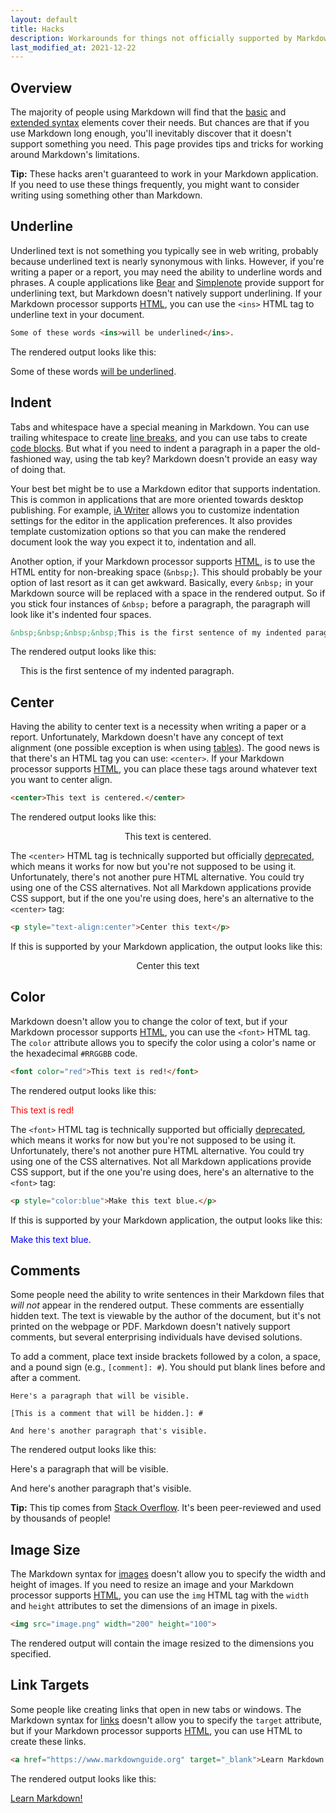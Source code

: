 ```yaml
---
layout: default
title: Hacks
description: Workarounds for things not officially supported by Markdown.
last_modified_at: 2021-12-22
---
```


## Overview

The majority of people using Markdown will find that the [basic](/basic-syntax/) and [extended syntax](/extended-syntax/) elements cover their needs. But chances are that if you use Markdown long enough, you'll inevitably discover that it doesn't support something you need. This page provides tips and tricks for working around Markdown's limitations.

<div class="alert alert-success">
  <i class="fas fa-lightbulb"></i> <strong>Tip:</strong> These hacks aren't guaranteed to work in your Markdown application. If you need to use these things frequently, you might want to consider writing using something other than Markdown. 
</div>

## Underline

Underlined text is not something you typically see in web writing, probably because underlined text is nearly synonymous with links. However, if you're writing a paper or a report, you may need the ability to underline words and phrases. A couple applications like [Bear](/tools/bear/) and [Simplenote](/tools/simplenote/) provide support for underlining text, but Markdown doesn't natively support underlining. If your Markdown processor supports [HTML](/basic-syntax/#html), you can use the `<ins>` HTML tag to underline text in your document.

```html
Some of these words <ins>will be underlined</ins>.
```

The rendered output looks like this:

Some of these words <ins>will be underlined</ins>.

## Indent

Tabs and whitespace have a special meaning in Markdown. You can use trailing whitespace to create [line breaks](/basic-syntax/#line-breaks), and you can use tabs to create [code blocks](/basic-syntax/#code-blocks). But what if you need to indent a paragraph in a paper the old-fashioned way, using the tab key? Markdown doesn't provide an easy way of doing that. 

Your best bet might be to use a Markdown editor that supports indentation. This is common in applications that are more oriented towards desktop publishing. For example, [iA Writer](/tools/ia-writer/) allows you to customize indentation settings for the editor in the application preferences. It also provides template customization options so that you can make the rendered document look the way you expect it to, indentation and all.

Another option, if your Markdown processor supports [HTML](/basic-syntax/#html), is to use the HTML entity for non-breaking space (`&nbsp;`). This should probably be your option of last resort as it can get awkward. Basically, every `&nbsp;` in your Markdown source will be replaced with a space in the rendered output. So if you stick four instances of `&nbsp;` before a paragraph, the paragraph will look like it's indented four spaces.

```html
&nbsp;&nbsp;&nbsp;&nbsp;This is the first sentence of my indented paragraph.
```

The rendered output looks like this:

&nbsp;&nbsp;&nbsp;&nbsp;This is the first sentence of my indented paragraph.

## Center

Having the ability to center text is a necessity when writing a paper or a report. Unfortunately, Markdown doesn't have any concept of text alignment (one possible exception is when using [tables](/extended-syntax/#alignment)). The good news is that there's an HTML tag you can use: `<center>`. If your Markdown processor supports [HTML](/basic-syntax/#html), you can place these tags around whatever text you want to center align.

```html
<center>This text is centered.</center>
```

The rendered output looks like this:

<p style="text-align:center">This text is centered.</p>

The `<center>` HTML tag is technically supported but officially <a href="https://developer.mozilla.org/en-US/docs/Web/HTML/Element/center">deprecated</a>, which means it works for now but you're not supposed to be using it. Unfortunately, there's not another pure HTML alternative. You could try using one of the CSS alternatives. Not all Markdown applications provide CSS support, but if the one you're using does, here's an alternative to the `<center>` tag: 

```html
<p style="text-align:center">Center this text</p>
```

If this is supported by your Markdown application, the output looks like this:

<p style="text-align:center">Center this text</p>

## Color

Markdown doesn't allow you to change the color of text, but if your Markdown processor supports [HTML](/basic-syntax/#html), you can use the `<font>` HTML tag. The `color` attribute allows you to specify the color using a color's name or the hexadecimal `#RRGGBB` code.

```html
<font color="red">This text is red!</font>
```

The rendered output looks like this:

<p style="color:red">This text is red!</p>

The `<font>` HTML tag is technically supported but officially <a href="https://developer.mozilla.org/en-US/docs/Web/HTML/Element/font">deprecated</a>, which means it works for now but you're not supposed to be using it. Unfortunately, there's not another pure HTML alternative. You could try using one of the CSS alternatives. Not all Markdown applications provide CSS support, but if the one you're using does, here's an alternative to the `<font>` tag: 

```html
<p style="color:blue">Make this text blue.</p>
```

If this is supported by your Markdown application, the output looks like this:

<p style="color:blue">Make this text blue.</p>

## Comments

Some people need the ability to write sentences in their Markdown files that *will not* appear in the rendered output. These comments are essentially hidden text. The text is viewable by the author of the document, but it's not printed on the webpage or PDF. Markdown doesn't natively support comments, but several enterprising individuals have devised solutions. 

To add a comment, place text inside brackets followed by a colon, a space, and a pound sign (e.g., `[comment]: #`). You should put blank lines before and after a comment.

```text
Here's a paragraph that will be visible.

[This is a comment that will be hidden.]: # 

And here's another paragraph that's visible.
```

The rendered output looks like this:

Here's a paragraph that will be visible.

[This is a comment that will be hidden.]: # 

And here's another paragraph that's visible.

<div class="alert alert-success">
  <i class="fas fa-lightbulb"></i> <strong>Tip:</strong> This tip comes from <a href="https://stackoverflow.com/questions/4823468/comments-in-markdown" rel="nofollow">Stack Overflow</a>. It's been peer-reviewed and used by thousands of people!
</div>

## Image Size

The Markdown syntax for [images](/basic-syntax/#images-1) doesn't allow you to specify the width and height of images. If you need to resize an image and your Markdown processor supports [HTML](/basic-syntax/#html), you can use the `img` HTML tag with the `width` and `height` attributes to set the dimensions of an image in pixels.

```html
<img src="image.png" width="200" height="100">
```

The rendered output will contain the image resized to the dimensions you specified. 

## Link Targets

Some people like creating links that open in new tabs or windows. The Markdown syntax for [links](/basic-syntax/#links) doesn't allow you to specify the `target` attribute, but if your Markdown processor supports [HTML](/basic-syntax/#html), you can use HTML to create these  links.

```html
<a href="https://www.markdownguide.org" target="_blank">Learn Markdown!</a>
```

The rendered output looks like this:

<a href="https://www.markdownguide.org" target="_blank">Learn Markdown!</a>
